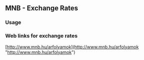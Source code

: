 ## MNB - Exchange Rates ##

### Usage ###

### Web links for exchange rates ###
[http://www.mnb.hu/arfolyamok](http://www.mnb.hu/arfolyamok "http://www.mnb.hu/arfolyamok")
